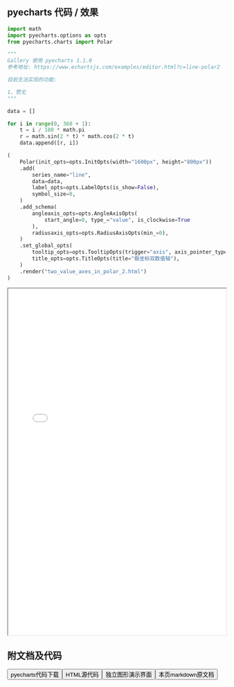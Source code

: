 
## pyecharts 代码 / 效果

```python
import math
import pyecharts.options as opts
from pyecharts.charts import Polar

"""
Gallery 使用 pyecharts 1.1.0
参考地址: https://www.echartsjs.com/examples/editor.html?c=line-polar2

目前无法实现的功能:

1、赞无
"""

data = []

for i in range(0, 360 + 1):
    t = i / 180 * math.pi
    r = math.sin(2 * t) * math.cos(2 * t)
    data.append([r, i])

(
    Polar(init_opts=opts.InitOpts(width="1600px", height="800px"))
    .add(
        series_name="line",
        data=data,
        label_opts=opts.LabelOpts(is_show=False),
        symbol_size=0,
    )
    .add_schema(
        angleaxis_opts=opts.AngleAxisOpts(
            start_angle=0, type_="value", is_clockwise=True
        ),
        radiusaxis_opts=opts.RadiusAxisOpts(min_=0),
    )
    .set_global_opts(
        tooltip_opts=opts.TooltipOpts(trigger="axis", axis_pointer_type="cross"),
        title_opts=opts.TitleOpts(title="极坐标双数值轴"),
    )
    .render("two_value_axes_in_polar_2.html")
)

```

<iframe width="100%" height="800px" src="/pyecharts/Polar/two_value_axes_in_polar_2.html"></iframe>

## 附文档及代码

<a href="https://cdn.jsdelivr.net/gh/wfy-belief/python/docs/pyecharts/Polar/two_value_axes_in_polar_2.py"><button class="mybutton">pyecharts代码下载</button></a><a href="https://cdn.jsdelivr.net/gh/wfy-belief/python/docs/pyecharts/Polar/two_value_axes_in_polar_2.html"><button class="mybutton">HTML源代码</button></a><a href="https://python.wfyblog.cn/pyecharts/Polar/two_value_axes_in_polar_2.html"><button class="mybutton">独立图形演示界面</button></a><a href="https://cdn.jsdelivr.net/gh/wfy-belief/python/docs/pyecharts/Polar/two_value_axes_in_polar_2.md"><button class="mybutton">本页markdown原文档</button></a>